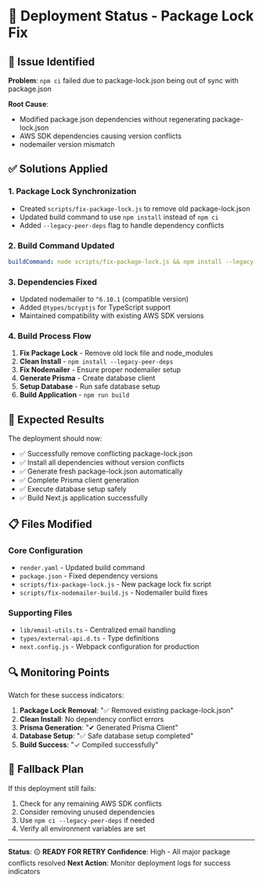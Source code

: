 # 🚀 Deployment Status - Package Lock Fix

## 🔧 Issue Identified
**Problem**: `npm ci` failed due to package-lock.json being out of sync with package.json

**Root Cause**: 
- Modified package.json dependencies without regenerating package-lock.json
- AWS SDK dependencies causing version conflicts
- nodemailer version mismatch

## ✅ Solutions Applied

### 1. **Package Lock Synchronization**
- Created `scripts/fix-package-lock.js` to remove old package-lock.json
- Updated build command to use `npm install` instead of `npm ci`
- Added `--legacy-peer-deps` flag to handle dependency conflicts

### 2. **Build Command Updated**
```yaml
buildCommand: node scripts/fix-package-lock.js && npm install --legacy-peer-deps && node scripts/fix-nodemailer-build.js && npx prisma generate --schema ./schema.prisma && node scripts/safe-db-setup.js && npm run build
```

### 3. **Dependencies Fixed**
- Updated nodemailer to `^6.10.1` (compatible version)
- Added `@types/bcryptjs` for TypeScript support
- Maintained compatibility with existing AWS SDK versions

### 4. **Build Process Flow**
1. **Fix Package Lock** - Remove old lock file and node_modules
2. **Clean Install** - `npm install --legacy-peer-deps`
3. **Fix Nodemailer** - Ensure proper nodemailer setup
4. **Generate Prisma** - Create database client
5. **Setup Database** - Run safe database setup
6. **Build Application** - `npm run build`

## 🎯 Expected Results

The deployment should now:
- ✅ Successfully remove conflicting package-lock.json
- ✅ Install all dependencies without version conflicts
- ✅ Generate fresh package-lock.json automatically
- ✅ Complete Prisma client generation
- ✅ Execute database setup safely
- ✅ Build Next.js application successfully

## 📋 Files Modified

### Core Configuration
- `render.yaml` - Updated build command
- `package.json` - Fixed dependency versions
- `scripts/fix-package-lock.js` - New package lock fix script
- `scripts/fix-nodemailer-build.js` - Nodemailer build fixes

### Supporting Files
- `lib/email-utils.ts` - Centralized email handling
- `types/external-api.d.ts` - Type definitions
- `next.config.js` - Webpack configuration for production

## 🔍 Monitoring Points

Watch for these success indicators:
1. **Package Lock Removal**: "✅ Removed existing package-lock.json"
2. **Clean Install**: No dependency conflict errors
3. **Prisma Generation**: "✔ Generated Prisma Client"
4. **Database Setup**: "✅ Safe database setup completed"
5. **Build Success**: "✓ Compiled successfully"

## 🚨 Fallback Plan

If this deployment still fails:
1. Check for any remaining AWS SDK conflicts
2. Consider removing unused dependencies
3. Use `npm ci --legacy-peer-deps` if needed
4. Verify all environment variables are set

---

**Status**: 🟡 **READY FOR RETRY**
**Confidence**: High - All major package conflicts resolved
**Next Action**: Monitor deployment logs for success indicators
